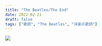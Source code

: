 ```yaml
---
title: "The Beatles/The End"
date: 2022-02-21
draft: false
tags: ["歌詞", "The Beatles", "洋楽の歌詞"]
---
```


![](/quote-block/2022-02-21-03.jpg)